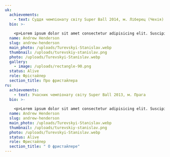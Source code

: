 ```yaml
---
uk:
  achievements:
    - text: Суддя чемпіонату світу Super Ball 2014, м. Ліберец (Чехія)
  bio: >-
    
    <p>Lorem ipsum dolor sit amet consectetur adipisicing elit. Suscipit a inventore natus, tempora sapiente repellendus vero consectetur? Est deserunt, debitis suscipit architecto itaque, facere, voluptatem minima fuga enim rem in? Quam accusantium, saepe repellat exercitationem ipsam dolor illo consectetur hic sit fugiat, similique aliquam. Dolore deleniti doloremque natus quod dolorum?</p>
  name: Andrew Henderson
  slug: andrew-henderson
  main_photo: /uploads/Turevskyi-Stanislav.webp
  thumbnail: /uploads/turevskiy-stanislav.png
  photo: /uploads/Turevskyi-Stanislav.webp
  gallery:
    - image: /uploads/rectangle-90.png
  status: Alive
  role: Фрістайлер
  section_title: Про фристайлера
ru:
  achievements:
    - text: Учасник чемпіонату світу Super Ball 2013, м. Прага
  bio: >-
    
    <p>Lorem ipsum dolor sit amet consectetur adipisicing elit. Suscipit a inventore natus, tempora sapiente repellendus vero consectetur? Est deserunt, debitis suscipit architecto itaque, facere, voluptatem minima fuga enim rem in? Quam accusantium, saepe repellat exercitationem ipsam dolor illo consectetur hic sit fugiat, similique aliquam. Dolore deleniti doloremque natus quod dolorum?</p>
  name: Andrew Henderson
  slug: andrew-henderson
  main_photo: /uploads/Turevskyi-Stanislav.webp
  thumbnail: /uploads/turevskiy-stanislav.png
  photo: /uploads/Turevskyi-Stanislav.webp
  status: Alive
  role: Фристайлер
  section_title: " О фристайлере"
---
```

